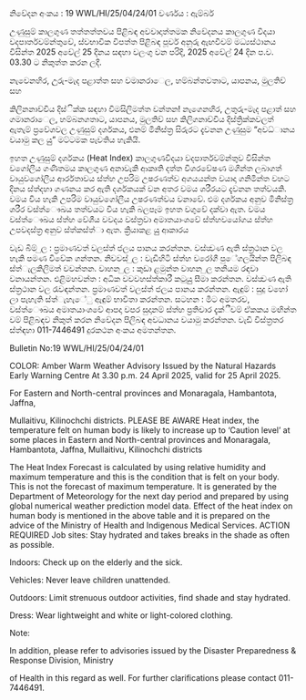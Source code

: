 නිවේදන අංකය : 19 WWL/HI/25/04/24/01 වර්ණය : ඇම්බර්

උණුසුම් කාලගුණ තත්තත්තවය පිළිබඳ අවවාදාත්තමක නිවේදනය කාලගුණ විදයා වදපාර්තවම්න්තුවේ, ස්වභාවික විපත්ත පිළිබඳ පූර්ව අනුරු ඇඟවීවම් මධ්‍යස්ථානය විසින්ත 2025 අවේල් 25 දිනය සඳහා වලංගු වන පරිදි, 2025 අවේල් 24 දින ප.ව. 03.30 ට නිකුත්ත කරන ලදී.

නැවෙනහිර, උුරු-මැද පළාත්ත සහ වමානරාෙල, හම්බන්තවතාට, යාපනය, මුලතිව් සහ

කිලිනනාච්චිය දිස්ික්ක සඳහා විමසිලිමත්ත වන්තන! නැගෙනහිර, උතුරු-මැද පළාත් සහ ගමානරාෙල, හම්බනගතාට, යාපනය, මුලතිව් සහ කිලිගනාච්චිය දිස්ත්‍රික්කවලත් ඇතැම් ප්‍රවේශවල උණුසුම් දර්ශකය, එනම් මිනිස්ත්‍ර සිරුරට දැවනන උණුසුම “අවධ්‍ානය වයාමු කල යුු” මට්ටමක පැවතිය හැකියි.

ඉහත උණුසුම් දර්ශකය (Heat Index) කාලගුණවිදයා වදපාර්තවම්න්තුව විසින්ත වගෝලීය ගණිතමය කාලගුණ අනාවැකි ආකෘති දත්ත විශරවේෂණ මගින්ත ලබාගත් වායුවගෝලීය ආර්රතාවය ස්ත්‍හ උපරිම උෂරණත්ව අගයයන්ත වයාදා ගනිමින්ත වහට දිනය ස්ත්‍දහා ගණනය කර ඇති දර්ශකයක් වන අතර වමය ශරීරයට දැවනන තත්වයකි. වමය විය හැකි උපරිම වායුවගෝලීය උෂරණත්වය වනාවේ. එම දර්ශකය අනුව මිනිස්ත්‍ර ශරීර වස්ත්‍ෞඛය තත්වයට විය හැකි බලපෑම ඉහත වගුවේ දක්වා ඇත. වමය වස්ත්‍ෞඛය ස්ත්‍හ වේශීය වවදය වස්ත්‍රවා අමාතයාංශවේ ස්ත්‍හවයෝගය ස්ත්‍හ උපවදස්ත්‍ර අනුව ස්ත්‍කස්ත්‍ා ඇත. ක්‍රියාකළ යුු ආකාරය

වැඩ බිම් ුල : ප්‍රමාණවත් වලස්ත්‍ ජලය පානය කරන්තන. වස්ත්‍වණ ඇති ස්ත්‍රථාන වල හැකි පමණ විවේක ගන්තන. නිවවස් ුල : වැඩිහිටි ස්ත්‍හ වරෝගී පුේගලයින්ත පිලිබඳ ස්ත්‍ැලකිලිමත් වවන්තන. වාහන ුල : කුඩා ළමුන්ත වාහන ුල තනියම රඳවා වනායන්තන. එළිමහවන්ත : අධික වවවහස්ත්‍කාරී කටුයුු සීමා කරන්තන. වස්ත්‍වණ ඇති ස්ත්‍රථාන වල රැවඳන්තන. ප්‍රමාණවත් වලස්ත්‍ ජලය පානය කරන්තන. ඇඳුම් : සුදු වහෝ ලා පැහැති ස්ත්‍ැහැේු ඇඳුම් භාවිතා කරන්තන. සටහන : මීට අමතරව, වස්ත්‍ෞඛය අමාතයාංශවේ ආපදා වපර සුදානම් ස්ත්‍හ ප්‍රතිචාර දැක්ීවම් ඒකකය මඟින්ත වම් පිළිබඳව නිකුත් කරන නිවේදන පිලිබඳ අවධානය වයාමු කරන්තන. වැඩි විස්ත්‍රතර ස්ත්‍ඳහා 011-7446491 දුරකථන අංකය අමතන්තන.

Bulletin No:19 WWL/HI/25/04/24/01

COLOR: Amber Warm Weather Advisory Issued by the Natural Hazards Early Warning Centre At 3.30 p.m. 24 April 2025, valid for 25 April 2025.

For Eastern and North-central provinces and Monaragala, Hambantota, Jaffna,

Mullaitivu, Kilinochchi districts. PLEASE BE AWARE Heat index, the temperature felt on human body is likely to increase up to ‘Caution level’ at some places in Eastern and North-central provinces and Monaragala, Hambantota, Jaffna, Mullaitivu, Kilinochchi districts

The Heat Index Forecast is calculated by using relative humidity and maximum temperature and this is the condition that is felt on your body. This is not the forecast of maximum temperature. It is generated by the Department of Meteorology for the next day period and prepared by using global numerical weather prediction model data. Effect of the heat index on human body is mentioned in the above table and it is prepared on the advice of the Ministry of Health and Indigenous Medical Services. ACTION REQUIRED Job sites: Stay hydrated and takes breaks in the shade as often as possible.

Indoors: Check up on the elderly and the sick.

Vehicles: Never leave children unattended.

Outdoors: Limit strenuous outdoor activities, find shade and stay hydrated.

Dress: Wear lightweight and white or light-colored clothing.

Note:

In addition, please refer to advisories issued by the Disaster Preparedness & Response Division, Ministry

of Health in this regard as well. For further clarifications please contact 011-7446491.